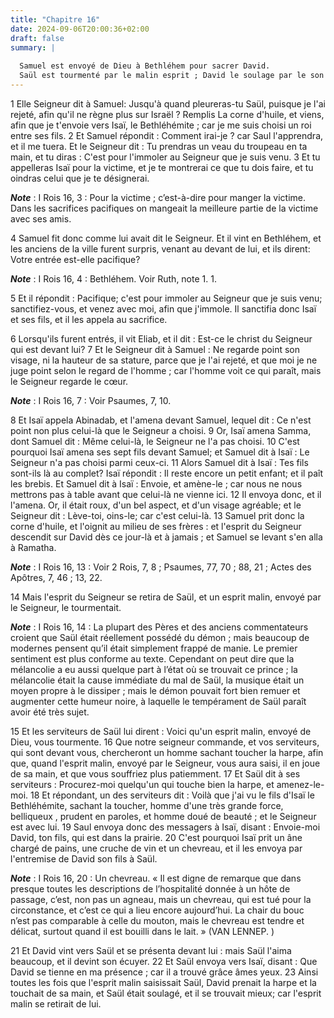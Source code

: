 ```yaml
---
title: "Chapitre 16"
date: 2024-09-06T20:00:36+02:00
draft: false
summary: |
  
  Samuel est envoyé de Dieu à Bethléhem pour sacrer David.
  Saül est tourmenté par le malin esprit ; David le soulage par le son de sa harpe.
---
```



1 Elle Seigneur dit à Samuel: Jusqu'à quand pleureras-tu Saül, puisque je l'ai rejeté, afin qu'il ne règne plus sur Israël ? Remplis La corne d'huile, et viens, afin que je t'envoie vers Isaï, le Bethléhémite ; car je me suis choisi un roi entre ses fils. 2 Et Samuel répondit : Comment irai-je ? car Saul l'apprendra, et il me tuera. Et le Seigneur dit : Tu prendras un veau du troupeau en ta main, et tu diras : C'est pour l'immoler au Seigneur que je suis venu. 3 Et tu appelleras Isaï pour la victime, et je te montrerai ce que tu dois faire, et tu oindras celui que je te désignerai.

***Note*** :  I Rois 16, 3 : Pour la victime ; c’est-à-dire pour manger la victime. Dans les sacrifices pacifiques on mangeait la meilleure partie de la victime avec ses amis.

4 Samuel fit donc comme lui avait dit le Seigneur. Et il vint en Bethléhem, et les anciens de la ville furent surpris, venant au devant de lui, et ils dirent: Votre entrée est-elle pacifique?

***Note*** :  I Rois 16, 4 : Bethléhem. Voir Ruth, note 1. 1.

5 Et il répondit : Pacifique; c'est pour immoler au Seigneur que je suis venu; sanctifiez-vous, et venez avec moi, afin que j'immole. Il sanctifia donc Isaï et ses fils, et il les appela au sacrifice.


6 Lorsqu'ils furent entrés, il vit Eliab, et il dit : Est-ce le christ du Seigneur qui est devant lui? 7 Et le Seigneur dit à Samuel : Ne regarde point son visage, ni la hauteur de sa stature, parce que je l'ai rejeté, et que moi je ne juge point selon le regard de l'homme ; car l'homme voit ce qui paraît, mais le Seigneur regarde le cœur.

***Note*** :  I Rois 16, 7 : Voir Psaumes, 7, 10.

8 Et Isaï appela Abinadab, et l'amena devant Samuel, lequel dit : Ce n'est point non plus celui-là que le Seigneur a choisi. 9 Or, Isaï amena Samma, dont Samuel dit : Même celui-là, le Seigneur ne l'a pas choisi. 10 C'est pourquoi Isaï amena ses sept fils devant Samuel; et Samuel dit à Isaï : Le Seigneur n'a pas choisi parmi ceux-ci. 11 Alors Samuel dit à Isaï : Tes fils sont-ils là au complet? Isaï répondit : Il reste encore un petit enfant; et il paît les brebis. Et Samuel dit à Isaï : Envoie, et amène-le ; car nous ne nous mettrons pas à table avant que celui-là ne vienne ici. 12 Il envoya donc, et il l'amena. Or, il était roux, d'un bel aspect, et d'un visage agréable; et le Seigneur dit : Lève-toi, oins-le; car c'est celui-là. 13 Samuel prit donc la corne d'huile, et l'oignit au milieu de ses frères : et l'esprit du Seigneur descendit sur David dès ce jour-là et à jamais ; et Samuel se levant s'en alla à Ramatha.

***Note*** :  I Rois 16, 13 : Voir 2 Rois, 7, 8 ; Psaumes, 77, 70 ; 88, 21 ; Actes des Apôtres, 7, 46 ; 13, 22.


14 Mais l'esprit du Seigneur se retira de Saül, et un esprit malin, envoyé par le Seigneur, le tourmentait.

***Note*** :  I Rois 16, 14 : La plupart des Pères et des anciens commentateurs croient que Saül était réellement possédé du démon ; mais beaucoup de modernes pensent qu’il était simplement frappé de manie. Le premier sentiment est plus conforme au texte. Cependant on peut dire que la mélancolie a eu aussi quelque part à l’état où se trouvait ce prince ; la mélancolie était la cause immédiate du mal de Saül, la musique était un moyen propre à le dissiper ; mais le démon pouvait fort bien remuer et augmenter cette humeur noire, à laquelle le tempérament de Saül paraît avoir été très sujet.

15 Et les serviteurs de Saül lui dirent : Voici qu'un esprit malin, envoyé de Dieu, vous tourmente. 16 Que notre seigneur commande, et vos serviteurs, qui sont devant vous, chercheront un homme sachant toucher la harpe, afin que, quand l'esprit malin, envoyé par le Seigneur, vous aura saisi, il en joue de sa main, et que vous souffriez plus patiemment. 17 Et Saül dit à ses serviteurs : Procurez-moi quelqu'un qui touche bien la harpe, et amenez-le-moi. 18 Et répondant, un des serviteurs dit : Voilà que j'ai vu le fils d'Isaï le Bethléhémite, sachant la toucher, homme d'une très grande force, belliqueux , prudent en paroles, et homme doué de beauté ; et le Seigneur est avec lui. 19 Saul envoya donc des messagers à Isaï, disant : Envoie-moi David, ton fils, qui est dans la prairie. 20 C'est pourquoi Isaï prit un âne chargé de pains, une cruche de vin et un chevreau, et il les envoya par l'entremise de David son fils à Saül.

***Note*** :  I Rois 16, 20 : Un chevreau. « Il est digne de remarque que dans presque toutes les descriptions de l’hospitalité donnée à un hôte de passage, c’est, non pas un agneau, mais un chevreau, qui est tué pour la circonstance, et c’est ce qui a lieu encore aujourd’hui. La chair du bouc n’est pas comparable à celle du mouton, mais le chevreau est tendre et délicat, surtout quand il est bouilli dans le lait. » (VAN LENNEP. )

21 Et David vint vers Saül et se présenta devant lui : mais Saül l'aima beaucoup, et il devint son écuyer. 22 Et Saül envoya vers Isaï, disant : Que David se tienne en ma présence ; car il a trouvé grâce âmes yeux. 23 Ainsi toutes les fois que l'esprit malin saisissait Saül, David prenait la harpe et la touchait de sa main, et Saül était soulagé, et il se trouvait mieux; car l'esprit malin se retirait de lui.

